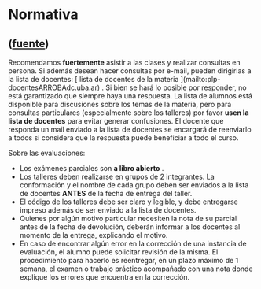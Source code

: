 # Normativa
([fuente](https://campus.exactas.uba.ar/course/view.php?id=1059&section=2))
---
Recomendamos  **fuertemente** asistir a las clases y realizar consultas en
persona. Si además desean hacer consultas por e-mail, pueden dirigirlas a la
lista de docentes:  [ lista de docentes de la materia ](mailto:plp-
docentesARROBAdc.uba.ar) . Si bien se hará lo posible por responder, no está
garantizado que siempre haya una respuesta. La lista de alumnos está
disponible para discusiones sobre los temas de la materia, pero para consultas
particulares (especialmente sobre los talleres) por favor  **usen la lista de
docentes** para evitar generar confusiones. El docente que responda un mail
enviado a la lista de docentes se encargará de reenviarlo a todos si considera
que la respuesta puede beneficiar a todo el curso.

Sobre las evaluaciones:

  * Los exámenes parciales son **a libro abierto** . 
  * Los talleres deben realizarse en grupos de 2 integrantes. La conformación y el nombre de cada grupo deben ser enviados a la lista de docentes **ANTES** de la fecha de entrega del taller. 
  * El código de los talleres debe ser claro y legible, y debe entregarse impreso además de ser enviado a la lista de docentes. 
  * Quienes por algún motivo particular necesiten la nota de su parcial antes de la fecha de devolución, deberán informar a los docentes al momento de la entrega, explicando el motivo. 
  * En caso de encontrar algún error en la corrección de una instancia de evaluación, el alumno puede solicitar revisión de la misma. El procedimiento para hacerlo es reentregar, en un plazo máximo de 1 semana, el examen o trabajo práctico acompañado con una nota donde explique los errores que encuentra en la corrección. 

